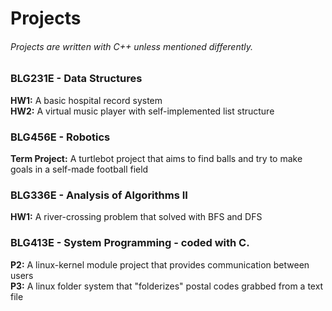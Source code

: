 # Projects
###### Projects are written with C++ unless mentioned differently.

### BLG231E - Data Structures
**HW1:** A basic hospital record system <br />
**HW2:** A virtual music player with self-implemented list structure

### BLG456E - Robotics
**Term Project:** A turtlebot project that aims to find balls and try to make goals in a self-made football field

### BLG336E - Analysis of Algorithms II
**HW1:** A river-crossing problem that solved with BFS and DFS

### BLG413E - System Programming - coded with C.
**P2:** A linux-kernel module project that provides communication between users <br />
**P3:** A linux folder system that "folderizes" postal codes grabbed from a text file
